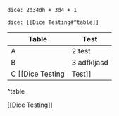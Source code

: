 `dice: 2d34dh + 3d4 + 1`


`dice: [[Dice Testing#^table]]`

 | Table | Test 
 | ------ | --- 
 | A | 2 test
 | B | 3 adfkljasd
 | C [[Dice Testing|Test]] | 4 
^table

[[Dice Testing]]